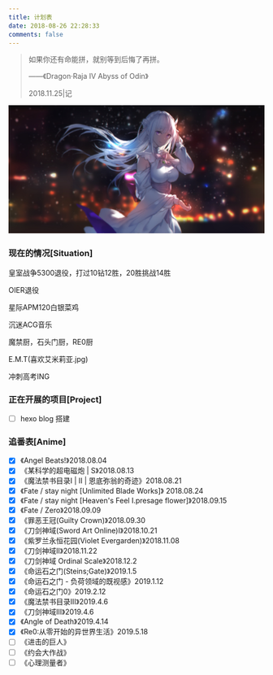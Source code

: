 ```yaml
---
title: 计划表
date: 2018-08-26 22:28:33
comments: false
---
```


> 如果你还有命能拼，就别等到后悔了再拼。
>
> ——《Dragon·Raja IV Abyss of Odin》
>
> 2018.11.25|记

![](26.jpg)

### 现在的情况[Situation]

皇室战争5300退役，打过10钻12胜，20胜挑战14胜

OIER退役

星际APM120白银菜鸡

沉迷ACG音乐

魔禁厨，石头门厨，RE0厨

E.M.T(喜欢艾米莉亚.jpg)

冲刺高考ING

### 正在开展的项目[Project]

- [ ] hexo blog 搭建

### 追番表[Anime]

- [x] 《Angel Beats!》2018.08.04 
- [x] 《某科学的超电磁炮 | S》2018.08.13
- [x] 《魔法禁书目录I | II | 恩底弥翁的奇迹》2018.08.21
- [x] 《Fate / stay night [Unlimited Blade Works]》 2018.08.24
- [x] 《Fate / stay night [Heaven's Feel I.presage flower]》2018.09.15
- [x] 《Fate / Zero》2018.09.09
- [x] 《罪恶王冠(Guilty Crown)》2018.09.30
- [x] 《刀剑神域(Sword Art Online)I》2018.10.21
- [x] 《紫罗兰永恒花园(Violet Evergarden)》2018.11.08
- [x] 《刀剑神域II》2018.11.22
- [x] 《刀剑神域 Ordinal Scale》2018.12.2
- [x] 《命运石之门(Steins;Gate)》2019.1.5
- [x] 《命运石之门 - 负荷领域的既视感》2019.1.12
- [x] 《命运石之门0》2019.2.12
- [x] 《魔法禁书目录III》2019.4.6
- [x] 《刀剑神域III》2019.4.6
- [x] 《Angle of Death》2019.4.14
- [x] 《Re0:从零开始的异世界生活》2019.5.18
- [ ] 《进击的巨人》
- [ ] 《约会大作战》
- [ ] 《心理测量者》